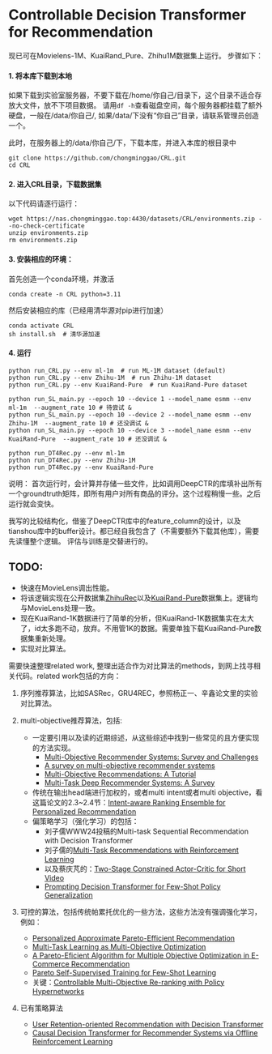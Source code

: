 # Controllable Decision Transformer for Recommendation

现已可在Movielens-1M、KuaiRand_Pure、Zhihu1M数据集上运行。
步骤如下：


#### 1. 将本库下载到本地
如果下载到实验室服务器，不要下载在/home/你自己/目录下，这个目录不适合存放大文件，放不下项目数据。
请用`df -h`查看磁盘空间，每个服务器都挂载了额外硬盘，一般在/data/你自己/, 如果/data/下没有“你自己”目录，请联系管理员创造一个。

此时，在服务器上的/data/你自己/下，下载本库，并进入本库的根目录中
```shell
git clone https://github.com/chongminggao/CRL.git
cd CRL
```

#### 2. 进入CRL目录，下载数据集
以下代码请逐行运行：
```shell
wget https://nas.chongminggao.top:4430/datasets/CRL/environments.zip --no-check-certificate
unzip environments.zip
rm environments.zip
```

#### 3. 安装相应的环境：
首先创造一个conda环境，并激活
```shell
conda create -n CRL python=3.11
```
然后安装相应的库（已经用清华源对pip进行加速）
```shell
conda activate CRL
sh install.sh  # 清华源加速
```

#### 4. 运行
```shell
python run_CRL.py --env ml-1m  # run ML-1M dataset (default) 
python run_CRL.py --env Zhihu-1M  # run Zhihu-1M dataset
python run_CRL.py --env KuaiRand-Pure  # run KuaiRand-Pure dataset

python run_SL_main.py --epoch 10 --device 1 --model_name esmm --env ml-1m  --augment_rate 10 # 待尝试 & 
python run_SL_main.py --epoch 10 --device 2 --model_name esmm --env Zhihu-1M  --augment_rate 10 # 还没调试 &
python run_SL_main.py --epoch 10 --device 3 --model_name esmm --env KuaiRand-Pure  --augment_rate 10 # 还没调试 &

python run_DT4Rec.py --env ml-1m
python run_DT4Rec.py --env Zhihu-1M
python run_DT4Rec.py --env KuaiRand-Pure

```
说明：
首次运行时，会计算并存储一些文件，比如调用DeepCTR的库填补出所有一个groundtruth矩阵，即所有用户对所有商品的评分。这个过程稍慢一些。之后运行就会变快。

我写的比较结构化，借鉴了DeepCTR库中的feature_column的设计，以及tianshou库中的buffer设计。都已经自我包含了（不需要额外下载其他库），需要先读懂整个逻辑。
评估与训练是交替进行的。

## TODO:

- 快速在MovieLens调出性能。
- 将该逻辑实现在公开数据集[ZhihuRec](https://github.com/THUIR/ZhihuRec-Dataset?tab=readme-ov-file)以及[KuaiRand-Pure](https://kuairand.com/)数据集上。逻辑均与MovieLens处理一致。
- 现在KuaiRand-1K数据进行了简单的分析，但KuaiRand-1K数据集实在太大了，id太多跑不动，放弃。不用管1K的数据。需要单独下载KuaiRand-Pure数据集重新处理。
- 实现对比算法。

需要快速整理related work, 整理出适合作为对比算法的methods，到网上找寻相关代码。related work包括的方向：
   1. 序列推荐算法，比如SASRec，GRU4REC，参照杨正一、辛鑫论文里的实验对比算法。
   2. multi-objective推荐算法，包括:
      - 一定要引用以及读的近期综述，从这些综述中找到一些常见的且方便实现的方法实现。
        - [Multi-Objective Recommender Systems: Survey and Challenges](https://arxiv.org/pdf/2210.10309.pdf)
        - [A survey on multi-objective recommender systems](https://www.frontiersin.org/articles/10.3389/fdata.2023.1157899/full)
        - [Multi-Objective Recommendations: A Tutorial](https://arxiv.org/pdf/2108.06367.pdf)
        - [Multi-Task Deep Recommender Systems: A Survey](https://arxiv.org/pdf/2302.03525.pdf)
      - 传统在输出head端进行加权的，或者multi intent或者multi objective，看这篇论文的2.3~2.4节：[Intent-aware Ranking Ensemble for Personalized Recommendation](https://arxiv.org/pdf/2304.07450.pdf)
      - 偏策略学习（强化学习）的包括：
        - 刘子儒WWW24投稿的Multi-task Sequential Recommendation with Decision Transformer
        - 刘子儒的[Multi-Task Recommendations with Reinforcement Learning](https://arxiv.org/pdf/2302.03328.pdf)
        - 以及蔡庆芃的：[Two-Stage Constrained Actor-Critic for Short Video](https://arxiv.org/pdf/2302.01680.pdf)
        - [Prompting Decision Transformer for Few-Shot Policy Generalization](https://proceedings.mlr.press/v162/xu22g/xu22g.pdf)
   3. 可控的算法，包括传统帕累托优化的一些方法，这些方法没有强调强化学习，例如：
      - [Personalized Approximate Pareto-Efficient Recommendation](https://nlp.csai.tsinghua.edu.cn/~xrb/publications/WWW-21_PAPERec.pdf)
      - [Multi-Task Learning as Multi-Objective Optimization](https://proceedings.neurips.cc/paper/2018/file/432aca3a1e345e339f35a30c8f65edce-Paper.pdf)
      - [A Pareto-Eficient Algorithm for Multiple Objective Optimization in E-Commerce Recommendation](http://ofey.me/papers/Pareto.pdf)
      - [Pareto Self-Supervised Training for Few-Shot Learning](https://openaccess.thecvf.com/content/CVPR2021/papers/Chen_Pareto_Self-Supervised_Training_for_Few-Shot_Learning_CVPR_2021_paper.pdf)
      - 关键：[Controllable Multi-Objective Re-ranking with Policy Hypernetworks](https://arxiv.org/pdf/2306.05118.pdf)
   
   4. 已有策略算法
      - [User Retention-oriented Recommendation with Decision Transformer](https://arxiv.org/pdf/2303.06347.pdf)
      - [Causal Decision Transformer for Recommender Systems via Offline Reinforcement Learning](https://arxiv.org/pdf/2304.07920.pdf)
   

    

